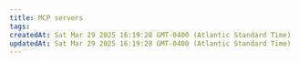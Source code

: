```yaml
---
title: MCP servers
tags: 
createdAt: Sat Mar 29 2025 16:19:28 GMT-0400 (Atlantic Standard Time)
updatedAt: Sat Mar 29 2025 16:19:28 GMT-0400 (Atlantic Standard Time)
---
```







